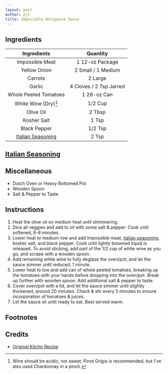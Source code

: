 ```yaml
---
layout: post
author: pjt
title: Impossible Bolognese Sauce
---
```


## Ingredients

| Ingredients | Quantity |
|:-:|:-:|
| Impossible Meat | 1 12-oz Package |
| Yellow Onion | 2 Small / 1 Medium |
| Carrots | 2 Large |
| Garlic | 4 Cloves / 2 Tsp Jarred |
| Whole Peeled Tomatoes | 1 28-oz Can |
| White Wine (Dry)[^1] | 1/2 Cup |
| Olive Oil | 2 Tbsp |
| Kosher Salt | 1 Tsp |
| Black Pepper | 1/2 Tsp |
| [Italian Seasoning](#italian-seasoningseasoningitalianmd) | 2 Tsp |

## [Italian Seasoning](../seasoning/italian.md)

## Miscellaneous

* Dutch Oven or Heavy Bottomed Pot
* Wooden Spoon
* Salt & Pepper to Taste

## Instructions

1. Heat the olive oil on medium heat until shimmering.
2. Dice all veggies and add to oil with some salt & pepper. Cook until softened, 6-8 minutes.
3. Lower heat to medium-low and add Impossible meat, [italian seasoning](#italian-seasoningseasoningitalianmd), kosher salt, and black pepper. Cook until lightly browned liquid is released. To avoid sticking, add part of the 1/2 cup of white wine as you go, and scrape with a wooden spoon.
4. Add remaining white wine to fully deglaze the oven/pot, and let the sauce simmer until reduced, 1 minute.
5. Lower heat to low and add can of whole peeled tomatoes, breaking up the tomatoes with your hands before dropping into the oven/pot. Break up further with wooden spoon. Add additional salt & pepper to taste.
6. Cover oven/pot with a lid, and let the sauce simmer until slightly thickened, around 20 minutes. Check & stir every 5 minutes to ensure incorporation of tomatoes & juices.
7. Let the sauce sit until ready to eat. Best served warm.

## Footnotes

[^1]: Wine should be acidic, not sweet. Pinot Grigio is recommended, but I've also used Chardonnay in a pinch.
[^2]: Tomatoes can be broken up ahead of time, especially if you don't want juice splattering everywhere...

## Credits

* [Original Kitchn Recipe](https://www.thekitchn.com/beyond-beef-bolognese-22988270)

